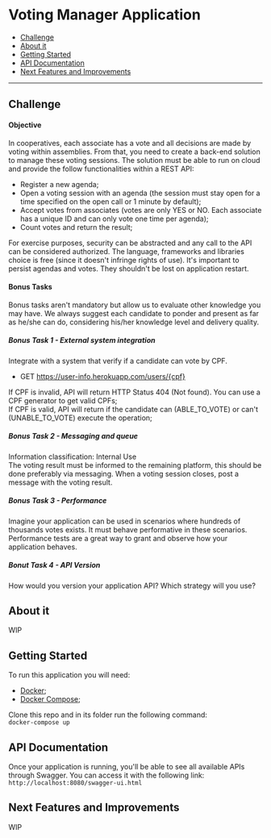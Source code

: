# Voting Manager Application

- [Challenge]()
- [About it]()
- [Getting Started]()
- [API Documentation]()
- [Next Features and Improvements]()
---

## Challenge

#### Objective
In cooperatives, each associate has a vote and all decisions are made by voting within 
assemblies. From that, you need to create a back-end solution to manage these voting 
sessions. The solution must be able to run on cloud and provide the follow functionalities 
within a REST API:   

- Register a new agenda;
- Open a voting session with an agenda (the session must stay open for a time specified on the open call or 1 minute by default);
- Accept votes from associates (votes are only YES or NO. Each associate has a unique ID and can only vote one time per agenda);
- Count votes and return the result;

For exercise purposes, security can be abstracted and any call to the API can be considered authorized. The language, frameworks and libraries choice is free (since it doesn't infringe rights of use). 
It's important to persist agendas and votes. They shouldn't be lost on application restart.

#### Bonus Tasks
Bonus tasks aren't mandatory but allow us to evaluate other knowledge you may have.
We always suggest each candidate to ponder and present as far as he/she can do, considering his/her knowledge level and delivery quality.

##### Bonus Task 1 - External system integration
Integrate with a system that verify if a candidate can vote by CPF.
 
- GET https://user-info.herokuapp.com/users/{cpf}

If CPF is invalid, API will return HTTP Status 404 (Not found). You can use a CPF generator to get valid CPFs;  
If CPF is valid, API will return if the candidate can (ABLE_TO_VOTE) or can't (UNABLE_TO_VOTE) execute the operation;  

##### Bonus Task 2 - Messaging and queue
Information classification: Internal Use  
The voting result must be informed to the remaining platform, this should be done preferably via messaging. When a voting session closes, post a message with the voting result.  

##### Bonus Task 3 - Performance
Imagine your application can be used in scenarios where hundreds of thousands votes exists. 
It must behave performative in these scenarios.  
Performance tests are a great way to grant and observe how your application behaves.

##### Bonut Task 4 - API Version
How would you version your application API? Which strategy will you use?  

## About it
WIP

## Getting Started

To run this application you will need:
- [Docker](https://docs.docker.com/get-docker/);
- [Docker Compose](https://docs.docker.com/compose/install/);

Clone this repo and in its folder run the following command:  
`docker-compose up`

## API Documentation
Once your application is running, you'll be able to see all available APIs through Swagger. You can access it with the following link:  
`http://localhost:8080/swagger-ui.html` 

## Next Features and Improvements
WIP



